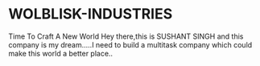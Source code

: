 # WOLBLISK-INDUSTRIES
Time To Craft A New World
Hey there,this is SUSHANT SINGH and this company is my dream.....I need to build a multitask company which could make this world a better place..
